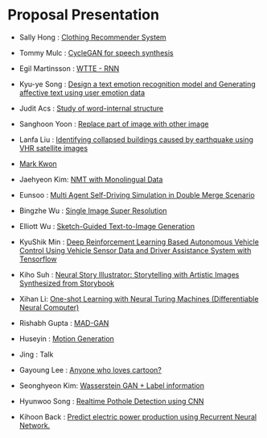 # Proposal Presentation




* Sally Hong : [Clothing Recommender System](https://docs.google.com/presentation/d/1wTZorRZtQ3FZLsIN1rZLL7SwEEeQHSqSaTHbIu8tq4k/edit?usp=sharing)

* Tommy Mulc : [CycleGAN for speech synthesis](https://docs.google.com/presentation/d/17hCAZE1E9HX6wEq3MefUCfyH9sENQObxcSE-w8GgTuY/edit?usp=sharing)

* Egil Martinsson : [WTTE - RNN](https://drive.google.com/file/d/0B8z5oUpB2Dysc1g0QW1MLUFIWjg/view?usp=sharing)

* Kyu-ye Song : [Design a text emotion recognition model and Generating affective text using user emotion data](https://docs.google.com/presentation/d/1av4dzZ4ztHQkPn0AcReummaIxECGanxIm642cbczsP8/edit?usp=sharing)

* Judit Acs : [Study of word-internal structure](https://drive.google.com/file/d/0B8z5oUpB2DysNkxQMHJUR3JMa1E/view?usp=sharing)

* Sanghoon Yoon : [Replace part of image with other image](https://drive.google.com/file/d/0B8z5oUpB2DysYnQ1eEl0TXh2Zmc/view?usp=sharing)

* Lanfa Liu : [Identifying collapsed buildings caused by earthquake using VHR satellite images](https://drive.google.com/open?id=0B8z5oUpB2DysV2VoVzlGWlRPLUk)

* [Mark Kwon](https://docs.google.com/presentation/d/1fpRs4S041-YiTljNZfkVVLKaeHfxPgNi_l3NgRfj1kc/edit?usp=sharing)

* Jaehyeon Kim: [NMT with Monolingual Data](https://docs.google.com/presentation/d/1dyFu7eVINe4aDfy2GZC_lFZMQHcalcO53bIOl201W9E/edit?usp=sharing)

* Eunsoo : [Multi Agent Self-Driving Simulation in Double Merge Scenario](https://drive.google.com/file/d/0B8z5oUpB2DysNl9uZmIzNG1aYms/view?usp=sharing)

* Bingzhe Wu : [Single Image Super Resolution](https://bingzhewu.github.io/2017/07/03/Project-updates-in-Jeju/)

* Elliott Wu : [Sketch-Guided Text-to-Image Generation](https://drive.google.com/open?id=0B8z5oUpB2DyseXlmSzFYRDA4Ukk)

* KyuShik Min : [Deep Reinforcement Learning Based Autonomous Vehicle Control Using Vehicle Sensor Data and Driver Assistance System with Tensorflow](https://drive.google.com/file/d/0B8z5oUpB2DysVXhqdkhMa2lFQ0k/view?usp=sharing)

* Kiho Suh : [Neural Story Illustrator: Storytelling with Artistic Images Synthesized from Storybook](https://drive.google.com/file/d/0B8z5oUpB2DysdUoxbHE4ZjVIRkU/view?usp=sharing)

* Xihan Li: [One-shot Learning with Neural Turing Machines (Differentiable Neural Computer)](https://drive.google.com/file/d/0B8z5oUpB2DysLU9adVNrVUZFTE0/view?usp=sharing)

* Rishabh Gupta : [MAD-GAN](https://goo.gl/yUpTjS) 

* Huseyin : [Motion Generation](https://docs.google.com/presentation/d/1-kqCqhlBoxyI2HMpGuhCDZqHDaEZE1xI95mr4zkQU7s/edit?usp=sharing)

* Jing : Talk

* Gayoung Lee : [Anyone who loves cartoon?](https://docs.google.com/presentation/d/1DD9vSDToC3bYVVSIAzLXmfzb9xQV2frx0FDAgaxGdQA/edit?usp=sharing)

* Seonghyeon Kim: [Wasserstein GAN + Label information](https://drive.google.com/file/d/0B8z5oUpB2DysVC13MHlIcmpxOGc/view?usp=sharing)

* Hyunwoo Song : [Realtime Pothole Detection using CNN](https://drive.google.com/file/d/0B8z5oUpB2DysQVFFVlYyRk56TW8/view?usp=sharing)

* Kihoon Back : [Predict electric power production using Recurrent Neural Network.](https://drive.google.com/file/d/0B8z5oUpB2DyscThPY3IwSko5cHc/view?usp=sharing)
